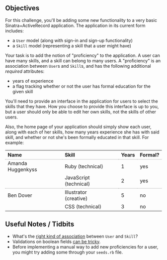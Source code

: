 ## Objectives

For this challenge, you'll be adding some new functionality to a very basic Sinatra+ActiveRecord application. The application in its current form includes:

- a `User` model (along with sign-in and sign-up functionality)
- a `Skill` model (representing a skill that a user might have)

Your task is to add the notion of "proficiency" to the application. A user can have many skills, and a skill can belong to many users. A "proficiency" is an association between `User`s and `Skill`s, and has the following additional *required* attributes:

- years of experience
- a flag tracking whether or not the user has formal education for the given skill

You'll need to provide an interface in the application for users to select the skills that they have. How you choose to provide this interface is up to you, but a user should only be able to edit her own skills, not the skills of other users.

Also, the home page of your application should simply show each user, along with each of her skills, how many years experience she has with said skill, and whether or not she's been formally educated in that skill. For example:

<style>
tr.new-user {
  border-top: 1px dotted grey;
}
th {
  text-align: left;
}
td {
  padding-right: 40px;
}
</style>
<table>
  <tr>
    <th>Name</th><th>Skill</th><th>Years</th><th>Formal?</th>
  </tr>
  <tr class="new-user">
    <td>Amanda Huggenkyss</td><td>Ruby (technical)</td><td>1</td><td>yes</td>
  </tr>
  <tr>
    <td></td><td>JavaScript (technical)</td><td>2</td><td>yes</td>
  </tr>
  <tr class="new-user">
    <td>Ben Dover</td><td>Illustrator (creative)</td><td>5</td><td>no</td>
  </tr>
  <tr>
    <td></td><td>CSS (technical)</td><td>3</td><td>no</td>
  </tr>
</table>

## Useful Notes / Tidbits

- What's the [right kind of association](http://guides.rubyonrails.org/association_basics.html#the-has_many-through-association) between `User` and `Skill`?
- Validations on boolean fields [can be tricky](http://stackoverflow.com/questions/10506575/rails-database-defaults-and-model-validation-for-boolean-fields).
- Before implementing a manual way to add new proficiencies for a user, you might try adding some through your `seeds.rb` file.
